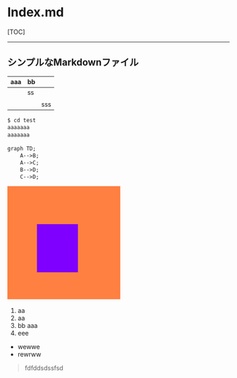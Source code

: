 # Index.md

[TOC]

------

## シンプルなMarkdownファイル

| aaa  | bb   |      |
| ---- | ---- | :--- |
|      | ss   |      |
|      |      |      |
|      |      | sss  |



```bash
$ cd test
aaaaaaa
aaaaaaa
```



```mermaid
graph TD;
    A-->B;
    A-->C;
    B-->D;
    C-->D;
```



![image-20221026174642096](assets/image-20221026174642096.png)

1. aa
2. aa
3. bb
   aaa
4. eee



- wewwe
- rewrww



> fdfddsdssfsd